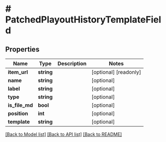 # # PatchedPlayoutHistoryTemplateField

## Properties

Name | Type | Description | Notes
------------ | ------------- | ------------- | -------------
**item_url** | **string** |  | [optional] [readonly]
**name** | **string** |  | [optional]
**label** | **string** |  | [optional]
**type** | **string** |  | [optional]
**is_file_md** | **bool** |  | [optional]
**position** | **int** |  | [optional]
**template** | **string** |  | [optional]

[[Back to Model list]](../../README.md#models) [[Back to API list]](../../README.md#endpoints) [[Back to README]](../../README.md)
